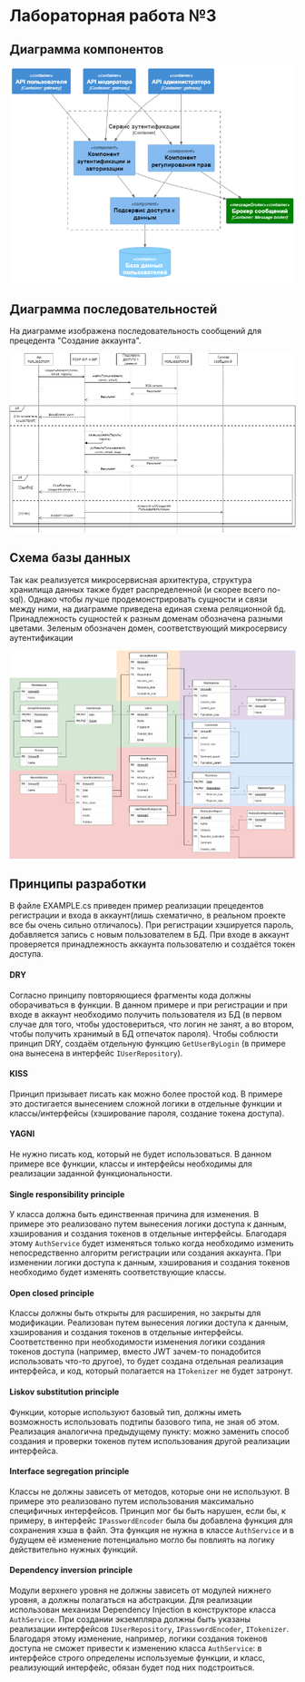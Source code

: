 # Лабораторная работа №3

## Диаграмма компонентов

![Alt text](Диаграмма_компонентов.png)

## Диаграмма последовательностей

На диаграмме изображена последовательность сообщений для прецедента "Создание аккаунта".

![Alt text](Диаграмма_последовательностей.png)

## Схема базы данных

Так как реализуется микросервисная архитектура, структура хранилища данных также будет распределенной (и скорее всего no-sql). Однако чтобы лучше продемонстрировать сущности и связи между ними, на диаграмме приведена единая схема реляционной бд. Принадлежность сущностей к разным доменам обозначена разными цветами. Зеленым обозначен домен, соответствующий микросервису аутентификации

![Alt text](Схема_БД.png)

## Принципы разработки

В файле EXAMPLE.cs приведен пример реализации прецедентов регистрации и входа в аккаунт(лишь схематично, в реальном проекте все бы очень сильно отличалось). При регистрации хэшируется пароль, добавляется запись с новым пользователем в БД. При входе в аккаунт проверяется принадлежность аккаунта пользователю и создаётся токен доступа.

#### DRY

Согласно принципу повторяющиеся фрагменты кода должны оборачиваться в функции. В данном примере и при регистрации и при входе в аккаунт необходимо получить пользователя из БД (в первом случае для того, чтобы удостовериться, что логин не занят, а во втором, чтобы получить хранимый в БД отпечаток пароля). Чтобы соблюсти принцип DRY, создаём отдельную функцию `GetUserByLogin` (в примере она вынесена в интерфейс `IUserRepository`).

#### KISS

Принцип призывает писать как можно более простой код. В примере это достигается вынесением сложной логики в отдельные функции и классы/интерфейсы (хэширование пароля, создание токена доступа).

#### YAGNI

Не нужно писать код, который не будет использоваться. В данном примере все функции, классы и интерфейсы необходимы для реализации заданной функциональности. 

#### Single responsibility principle

У класса должна быть единственная причина для изменения. В примере это реализовано путем вынесения логики доступа к данным, хэширования и создания токенов в отдельные интерфейсы. Благодаря этому `AuthService` будет изменяться только когда необходимо изменить непосредственно алгоритм регистрации или создания аккаунта. При изменении логики доступа к данным, хэширования и создания токенов необходимо будет изменять соответствующие классы.

#### Open closed principle

Классы должны быть открыты для расширения, но закрыты для модификации. Реализован путем вынесения логики доступа к данным, хэширования и создания токенов в отдельные интерфейсы. Соответственно при необходимости изменения логики создания токенов доступа (например, вместо JWT зачем-то понадобится использовать что-то другое), то будет создана отдельная реализация интерфейса, и код, который полагается на `ITokenizer` не будет затронут.

#### Liskov substitution principle

Функции, которые используют базовый тип, должны иметь возможность использовать подтипы базового типа, не зная об этом. Реализация аналогична предыдущему пункту: можно заменить способ создания и проверки токенов путем использования другой реализации интерфейса.

#### Interface segregation principle

Классы не должны зависеть от методов, которые они не используют. В примере это реализовано путем использования максимально специфичных интерфейсов. Принцип мог бы быть нарушен, если бы, к примеру, в интерфейс `IPasswordEncoder` была бы добавлена функция для сохранения хэша в файл. Эта функция не нужна в классе `AuthService` и в будущем её изменение потенциально могло бы повлиять на логику действительно нужных функций.

#### Dependency inversion principle

Модули верхнего уровня не должны зависеть от модулей нижнего уровня, а должны полагаться на абстракции. Для реализации использован механизм Dependency Injection в конструкторе класса `AuthService`. При создании экземпляра должны быть указаны реализации интерфейсов `IUserRepository`, `IPasswordEncoder`, `ITokenizer`. Благодаря этому изменение, например, логики создания токенов доступа не сможет привести к изменению класса `AuthService`: в интерфейсе строго определены используемые функции, и класс, реализующий интерфейс, обязан будет под них подстроиться.
